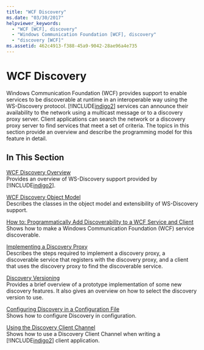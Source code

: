 ```yaml
---
title: "WCF Discovery"
ms.date: "03/30/2017"
helpviewer_keywords: 
  - "WCF [WCF], discovery"
  - "Windows Communication Foundation [WCF], discovery"
  - "discovery [WCF]"
ms.assetid: 462c4913-f388-45a9-9042-28ae96a4e735
---
```

# WCF Discovery
Windows Communication Foundation (WCF) provides support to enable services to be discoverable at runtime in an interoperable way using the WS-Discovery protocol. [!INCLUDE[indigo2](../../../../includes/indigo2-md.md)] services can announce their availability to the network using a multicast message or to a discovery proxy server. Client applications can search the network or a discovery proxy server to find services that meet a set of criteria. The topics in this section provide an overview and describe the programming model for this feature in detail.  
  
## In This Section  
 [WCF Discovery Overview](../../../../docs/framework/wcf/feature-details/wcf-discovery-overview.md)  
 Provides an overview of WS-Discovery support provided by [!INCLUDE[indigo2](../../../../includes/indigo2-md.md)].  
  
 [WCF Discovery Object Model](../../../../docs/framework/wcf/feature-details/wcf-discovery-object-model.md)  
 Describes the classes in the object model and extensibility of WS-Discovery support.  
  
 [How to: Programmatically Add Discoverability to a WCF Service and Client](../../../../docs/framework/wcf/feature-details/how-to-programmatically-add-discoverability-to-a-wcf-service-and-client.md)  
 Shows how to make a Windows Communication Foundation (WCF) service discoverable.  
  
 [Implementing a Discovery Proxy](../../../../docs/framework/wcf/feature-details/implementing-a-discovery-proxy.md)  
 Describes the steps required to implement a discovery proxy, a discoverable service that registers with the discovery proxy, and a client that uses the discovery proxy to find the discoverable service.  
  
 [Discovery Versioning](../../../../docs/framework/wcf/feature-details/discovery-versioning.md)  
 Provides a brief overview of a prototype implementation of some new discovery features. It also gives an overview on how to select the discovery version to use.  
  
 [Configuring Discovery in a Configuration File](../../../../docs/framework/wcf/feature-details/configuring-discovery-in-a-configuration-file.md)  
 Shows how to configure Discovery in configuration.  
  
 [Using the Discovery Client Channel](../../../../docs/framework/wcf/feature-details/using-the-discovery-client-channel.md)  
 Shows how to use a Discovery Client Channel when writing a [!INCLUDE[indigo2](../../../../includes/indigo2-md.md)] client application.
